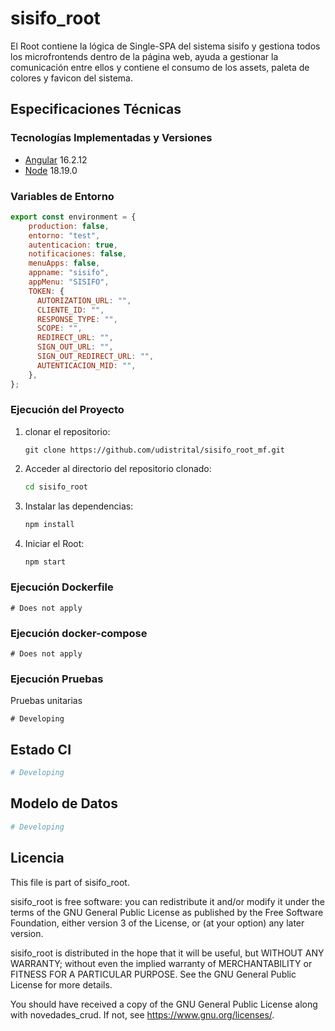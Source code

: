 # sisifo_root

El Root contiene la lógica de Single-SPA del sistema sisifo y gestiona todos los microfrontends dentro de la página web, ayuda a gestionar la comunicación entre 
ellos y contiene el consumo de los assets, paleta de colores y favicon del sistema.


## Especificaciones Técnicas

### Tecnologías Implementadas y Versiones
* [Angular](https://angular.io/) 16.2.12
* [Node](https://nodejs.org/es/) 18.19.0


### Variables de Entorno
```javascript
export const environment = {
    production: false,
    entorno: "test",
    autenticacion: true,
    notificaciones: false,
    menuApps: false,
    appname: "sisifo",
    appMenu: "SISIFO",
    TOKEN: {
      AUTORIZATION_URL: "",
      CLIENTE_ID: "",
      RESPONSE_TYPE: "",
      SCOPE: "",
      REDIRECT_URL: "",
      SIGN_OUT_URL: "",
      SIGN_OUT_REDIRECT_URL: "",
      AUTENTICACION_MID: "",
    },
};
```


### Ejecución del Proyecto


1. clonar el repositorio:
   ```shell
   git clone https://github.com/udistrital/sisifo_root_mf.git
    ```
3. Acceder al directorio del repositorio clonado:
   ```bash
   cd sisifo_root
   ```
4. Instalar las dependencias:
   ```bash
   npm install
   ```

5. Iniciar el Root:
   ```bash
   npm start
   ```

### Ejecución Dockerfile
```shell
# Does not apply
```

### Ejecución docker-compose
```shell
# Does not apply
```

### Ejecución Pruebas

Pruebas unitarias
```shell
# Developing
```
## Estado CI

```bash
# Developing
```
## Modelo de Datos
```bash
# Developing
```

## Licencia

This file is part of sisifo_root.

sisifo_root is free software: you can redistribute it and/or modify it under the terms of the GNU General Public License as published by the Free Software Foundation, either version 3 of the License, or (at your option) any later version.

sisifo_root is distributed in the hope that it will be useful, but WITHOUT ANY WARRANTY; without even the implied warranty of MERCHANTABILITY or FITNESS FOR A PARTICULAR PURPOSE. See the GNU General Public License for more details.

You should have received a copy of the GNU General Public License along with novedades_crud. If not, see https://www.gnu.org/licenses/.
